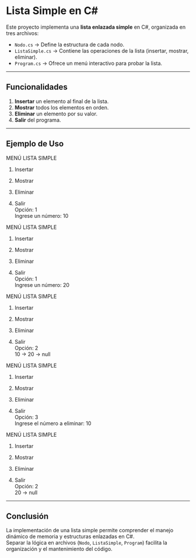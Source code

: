 # Lista Simple en C#

Este proyecto implementa una **lista enlazada simple** en C#, organizada en tres archivos:  
- `Nodo.cs` → Define la estructura de cada nodo.  
- `ListaSimple.cs` → Contiene las operaciones de la lista (insertar, mostrar, eliminar).  
- `Program.cs` → Ofrece un menú interactivo para probar la lista.  


---

## Funcionalidades

1. **Insertar** un elemento al final de la lista.  
2. **Mostrar** todos los elementos en orden.  
3. **Eliminar** un elemento por su valor.  
4. **Salir** del programa.  

---

## Ejemplo de Uso

MENÚ LISTA SIMPLE  

1. Insertar  

2. Mostrar  

3. Eliminar  

0. Salir  
Opción: 1  
Ingrese un número: 10  

MENÚ LISTA SIMPLE  

1. Insertar  

2. Mostrar  
 
3. Eliminar  

0. Salir  
Opción: 1  
Ingrese un número: 20  

MENÚ LISTA SIMPLE  

1. Insertar  

2. Mostrar  

3. Eliminar  

0. Salir  
Opción: 2  
10 -> 20 -> null  

MENÚ LISTA SIMPLE  

1. Insertar  

2. Mostrar  

3. Eliminar  

0. Salir  
Opción: 3  
Ingrese el número a eliminar: 10  

MENÚ LISTA SIMPLE  

1. Insertar  

2. Mostrar  

3. Eliminar  

0. Salir  
Opción: 2  
20 -> null  


---

## Conclusión

La implementación de una lista simple permite comprender el manejo dinámico de memoria y estructuras enlazadas en C#.  
Separar la lógica en archivos (`Nodo`, `ListaSimple`, `Program`) facilita la organización y el mantenimiento del código.
